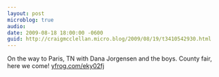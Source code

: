 ```yaml
---
layout: post
microblog: true
audio: 
date: 2009-08-18 18:00:00 -0600
guid: http://craigmcclellan.micro.blog/2009/08/19/t3410542930.html
---
```

On the way to Paris, TN with Dana Jorgensen and the boys. County fair, here we come! [yfrog.com/eky02fj](http://yfrog.com/eky02fj)
